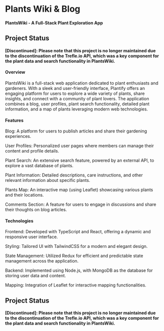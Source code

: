 # Plants Wiki & Blog
#### PlantsWiki - A Full-Stack Plant Exploration App

## Project Status
#### [Discontinued]: Please note that this project is no longer maintained due to the discontinuation of the Trefle.io API, which was a key component for the plant data and search functionality in PlantsWiki.

#### Overview
PlantsWiki is a full-stack web application dedicated to plant enthusiasts and gardeners. 
With a sleek and user-friendly interface, Plantify offers an engaging platform for users to explore a 
wide variety of plants, share insights, and connect with a community of plant lovers. The application combines 
a blog, user profiles, plant search functionality, detailed plant information, and a map of plants leveraging modern web technologies.

#### Features
Blog: A platform for users to publish articles and share their gardening experiences.

User Profiles: Personalized user pages where members can manage their content and profile details.

Plant Search: An extensive search feature, powered by an external API, to explore a vast database of plants.

Plant Information: Detailed descriptions, care instructions, and other relevant information about specific plants.

Plants Map: An interactive map (using Leaflet) showcasing various plants and their locations.

Comments Section: A feature for users to engage in discussions and share their thoughts on blog articles.

#### Technologies
Frontend: Developed with TypeScript and React, offering a dynamic and responsive user interface.

Styling: Tailored UI with TailwindCSS for a modern and elegant design.

State Management: Utilized Redux for efficient and predictable state management across the application.

Backend: Implemented using Node.js, with MongoDB as the database for storing user data and content.

Mapping: Integration of Leaflet for interactive mapping functionalities.

## Project Status
#### [Discontinued]: Please note that this project is no longer maintained due to the discontinuation of the Trefle.io API, which was a key component for the plant data and search functionality in PlantsWiki.
